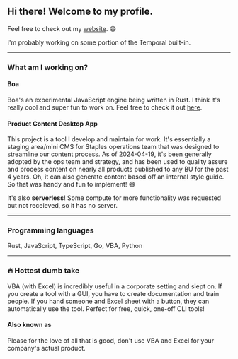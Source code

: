 ## Hi there! Welcome to my profile.

Feel free to check out my [website](https://nekevss.github.io). :smile:

I'm probably working on some portion of the Temporal built-in.

---

### What am I working on?

#### Boa

Boa's an experimental JavaScript engine being written in Rust. I think it's really cool and super fun to work on. Feel free to check it out [here](https://github.com/boa-dev/boa).

#### Product Content Desktop App

This project is a tool I develop and maintain for work. It's essentially a staging area/mini 
CMS for Staples operations team that was designed to streamline our content process. As of 
2024-04-19, it's been generally adopted by the ops team and strategy, and has been used to
quality assure and process content on nearly all products published to any BU for the past
4 years. Oh, it can also generate content based off an internal style guide. So that was
handy and fun to implement! :smile:

It's also **serverless**! Some compute for more functionality was requested but not receieved, so
it has no server.

---

### Programming languages

Rust, JavaScript, TypeScript, Go, VBA, Python

---

### :fire: Hottest dumb take

VBA (with Excel) is incredibly useful in a corporate setting and slept on. If you create a tool with a GUI,
you have to create documentation and train people. If you hand someone and Excel sheet with a button, they
can automatically use the tool. Perfect for free, quick, one-off CLI tools!

#### Also known as

Please for the love of all that is good, don't use VBA and Excel for your company's actual product. 

<!--
**nekevss/nekevss** is a ✨ _special_ ✨ repository because its `README.md` (this file) appears on your GitHub profile.

Here are some ideas to get you started:

- 🔭 I’m currently working on ...
- 🌱 I’m currently learning ...
- 👯 I’m looking to collaborate on ...
- 🤔 I’m looking for help with ...
- 💬 Ask me about ...
- 📫 How to reach me: ...
- 😄 Pronouns: ...
- ⚡ Fun fact: ...
-->

